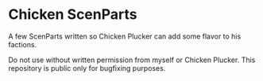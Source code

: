 # Chicken ScenParts
A few ScenParts written so Chicken Plucker can add some flavor to his factions.

Do not use without written permission from myself or Chicken Plucker. This repository is public only for bugfixing purposes.